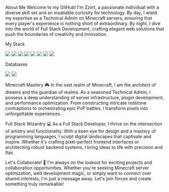 About Me
Welcome to my GitHub! I'm Zziirt, a passionate individual with a diverse skill set and an insatiable curiosity for technology. By day, I wield my expertise as a Technical Admin on Minecraft servers, ensuring that every player's experience is nothing short of extraordinary. By night, I dive into the world of Full Stack Development, crafting elegant web solutions that push the boundaries of creativity and innovation.

My Stack 

<img src="https://img.shields.io/badge/JavaScript-B8860B?style=for-the-badge&logo=javascript&logoColor=white" />
<img src="https://img.shields.io/badge/HTML-A52A2A?style=for-the-badge&logo=html5&logoColor=black" />
<img src="https://img.shields.io/badge/CSS-6495ED?style=for-the-badge&logo=css3&logoColor=white" />
<img src="https://img.shields.io/badge/Node.JS-green?style=for-the-badge&logo=node.js&logoColor=F5F5F5" />
<img src="https://img.shields.io/badge/React-4169E1?style=for-the-badge&logo=react&logoColor=E0FFFF" />
<img src="https://img.shields.io/badge/Sass-DDA0DD?style=for-the-badge&logo=sass&logoColor=FF00FF" />
<img src="https://img.shields.io/badge/Scss-800080?style=for-the-badge&logo=sass&logoColor=F0FFFF" />
<img src="https://img.shields.io/badge/Vite-FFFFFF?style=for-the-badge&logo=vite&logoColor=FFA500" />

Databases

<img src="https://img.shields.io/badge/SQlite-808080?style=for-the-badge&logo=sqlite&logoColor=FFFFFF" />
<img src="https://img.shields.io/badge/MySQL-FFFFFF?style=for-the-badge&logo=mysql&logoColor=00FF00" />


Minecraft Mastery 🎮
In the vast realm of Minecraft, I am the architect of dreams and the guardian of realms. As a seasoned Technical Admin, I possess a deep understanding of server infrastructure, plugin development, and performance optimization. From constructing intricate redstone contraptions to orchestrating epic PvP battles, I transform pixels into unforgettable experiences.

Full Stack Wizardry 💻
As a Full Stack Developer, I thrive on the intersection of artistry and functionality. With a keen eye for design and a mastery of programming languages, I sculpt digital landscapes that captivate and inspire. Whether it's crafting pixel-perfect frontend interfaces or architecting robust backend systems, I bring ideas to life with precision and flair.

Let's Collaborate! 🚀
I'm always on the lookout for exciting projects and collaboration opportunities. Whether you're seeking Minecraft server optimization, web development magic, or simply want to connect over shared interests, I'm just a message away. Let's join forces and create something truly remarkable!

